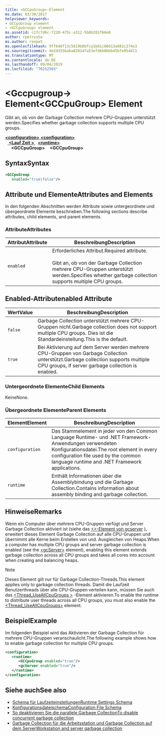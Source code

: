 ```yaml
---
title: <GCCpuGroup>-Element
ms.date: 03/30/2017
helpviewer_keywords:
- GCCpuGroup element
- <GCCpuGroup> element
ms.assetid: c1fc7d6c-7220-475c-a312-5b8b201f66e0
author: rpetrusha
ms.author: ronpet
ms.openlocfilehash: 9ff646f13c5619b0bfca1b61c86013a981c274e3
ms.sourcegitcommit: 4e2d355baba82814fa53efd6b8bbb45bfe054d11
ms.translationtype: MT
ms.contentlocale: de-DE
ms.lasthandoff: 09/04/2019
ms.locfileid: "70252565"
---
```

# <a name="gccpugroup-element"></a><span data-ttu-id="76e52-102">\<Gccpugroup-> Element</span><span class="sxs-lookup"><span data-stu-id="76e52-102">\<GCCpuGroup> Element</span></span>

<span data-ttu-id="76e52-103">Gibt an, ob von der Garbage Collection mehrere CPU-Gruppen unterstützt werden.</span><span class="sxs-lookup"><span data-stu-id="76e52-103">Specifies whether garbage collection supports multiple CPU groups.</span></span>

<span data-ttu-id="76e52-104">[ **\<configuration>** ](../configuration-element.md)</span><span class="sxs-lookup"><span data-stu-id="76e52-104">[**\<configuration>**](../configuration-element.md)</span></span>\
<span data-ttu-id="76e52-105">&nbsp;&nbsp;[ **\<Lauf Zeit >** ](runtime-element.md)</span><span class="sxs-lookup"><span data-stu-id="76e52-105">&nbsp;&nbsp;[**\<runtime>**](runtime-element.md)</span></span>\
<span data-ttu-id="76e52-106">&nbsp;&nbsp;&nbsp;&nbsp; **\<GCCpuGroup>**</span><span class="sxs-lookup"><span data-stu-id="76e52-106">&nbsp;&nbsp;&nbsp;&nbsp;**\<GCCpuGroup>**</span></span>  

## <a name="syntax"></a><span data-ttu-id="76e52-107">Syntax</span><span class="sxs-lookup"><span data-stu-id="76e52-107">Syntax</span></span>

```xml
<GCCpuGroup
   enabled="true|false"/>
```

## <a name="attributes-and-elements"></a><span data-ttu-id="76e52-108">Attribute und Elemente</span><span class="sxs-lookup"><span data-stu-id="76e52-108">Attributes and Elements</span></span>

<span data-ttu-id="76e52-109">In den folgenden Abschnitten werden Attribute sowie untergeordnete und übergeordnete Elemente beschrieben.</span><span class="sxs-lookup"><span data-stu-id="76e52-109">The following sections describe attributes, child elements, and parent elements.</span></span>

### <a name="attributes"></a><span data-ttu-id="76e52-110">Attribute</span><span class="sxs-lookup"><span data-stu-id="76e52-110">Attributes</span></span>

|<span data-ttu-id="76e52-111">Attribut</span><span class="sxs-lookup"><span data-stu-id="76e52-111">Attribute</span></span>|<span data-ttu-id="76e52-112">Beschreibung</span><span class="sxs-lookup"><span data-stu-id="76e52-112">Description</span></span>|
|---------------|-----------------|
|`enabled`|<span data-ttu-id="76e52-113">Erforderliches Attribut.</span><span class="sxs-lookup"><span data-stu-id="76e52-113">Required attribute.</span></span><br /><br /> <span data-ttu-id="76e52-114">Gibt an, ob von der Garbage Collection mehrere CPU-Gruppen unterstützt werden.</span><span class="sxs-lookup"><span data-stu-id="76e52-114">Specifies whether garbage collection supports multiple CPU groups.</span></span>|

## <a name="enabled-attribute"></a><span data-ttu-id="76e52-115">Enabled-Attribut</span><span class="sxs-lookup"><span data-stu-id="76e52-115">enabled Attribute</span></span>

|<span data-ttu-id="76e52-116">Wert</span><span class="sxs-lookup"><span data-stu-id="76e52-116">Value</span></span>|<span data-ttu-id="76e52-117">Beschreibung</span><span class="sxs-lookup"><span data-stu-id="76e52-117">Description</span></span>|
|-----------|-----------------|
|`false`|<span data-ttu-id="76e52-118">Garbage Collection unterstützt mehrere CPU-Gruppen nicht.</span><span class="sxs-lookup"><span data-stu-id="76e52-118">Garbage collection does not support multiple CPU groups.</span></span> <span data-ttu-id="76e52-119">Dies ist die Standardeinstellung.</span><span class="sxs-lookup"><span data-stu-id="76e52-119">This is the default.</span></span>|
|`true`|<span data-ttu-id="76e52-120">Bei Aktivierung auf dem Server werden mehrere CPU-Gruppen von Garbage Collection unterstützt.</span><span class="sxs-lookup"><span data-stu-id="76e52-120">Garbage collection supports multiple CPU groups, if server garbage collection is enabled.</span></span>|

### <a name="child-elements"></a><span data-ttu-id="76e52-121">Untergeordnete Elemente</span><span class="sxs-lookup"><span data-stu-id="76e52-121">Child Elements</span></span>

<span data-ttu-id="76e52-122">Keine</span><span class="sxs-lookup"><span data-stu-id="76e52-122">None.</span></span>

### <a name="parent-elements"></a><span data-ttu-id="76e52-123">Übergeordnete Elemente</span><span class="sxs-lookup"><span data-stu-id="76e52-123">Parent Elements</span></span>

|<span data-ttu-id="76e52-124">Element</span><span class="sxs-lookup"><span data-stu-id="76e52-124">Element</span></span>|<span data-ttu-id="76e52-125">Beschreibung</span><span class="sxs-lookup"><span data-stu-id="76e52-125">Description</span></span>|
|-------------|-----------------|
|`configuration`|<span data-ttu-id="76e52-126">Das Stammelement in jeder von den Common Language Runtime- und .NET Framework-Anwendungen verwendeten Konfigurationsdatei.</span><span class="sxs-lookup"><span data-stu-id="76e52-126">The root element in every configuration file used by the common language runtime and .NET Framework applications.</span></span>|
|`runtime`|<span data-ttu-id="76e52-127">Enthält Informationen über die Assemblybindung und die Garbage Collection.</span><span class="sxs-lookup"><span data-stu-id="76e52-127">Contains information about assembly binding and garbage collection.</span></span>|

## <a name="remarks"></a><span data-ttu-id="76e52-128">Hinweise</span><span class="sxs-lookup"><span data-stu-id="76e52-128">Remarks</span></span>

<span data-ttu-id="76e52-129">Wenn ein Computer über mehrere CPU-Gruppen verfügt und Server Garbage Collection aktiviert ist (siehe das [ \<>-Element von gcserver](gcserver-element.md) ), erweitert dieses Element Garbage Collection auf alle CPU-Gruppen und übernimmt alle Kerne beim Erstellen von und. Ausgleichen von Heaps.</span><span class="sxs-lookup"><span data-stu-id="76e52-129">When a computer has multiple CPU groups and server garbage collection is enabled (see the [\<gcServer>](gcserver-element.md) element), enabling this element extends garbage collection across all CPU groups and takes all cores into account when creating and balancing heaps.</span></span>

> [!NOTE]
> <span data-ttu-id="76e52-130">Dieses Element gilt nur für Garbage Collection-Threads.</span><span class="sxs-lookup"><span data-stu-id="76e52-130">This element applies only to garbage collection threads.</span></span> <span data-ttu-id="76e52-131">Damit die Laufzeit Benutzerthreads über alle CPU-Gruppen verteilen kann, müssen Sie auch das [ \<Thread_UseAllCpuGroups >](thread-useallcpugroups-element.md) -Element aktivieren.</span><span class="sxs-lookup"><span data-stu-id="76e52-131">To enable the runtime to distribute user threads across all CPU groups, you must also enable the [\<Thread_UseAllCpuGroups>](thread-useallcpugroups-element.md) element.</span></span>

## <a name="example"></a><span data-ttu-id="76e52-132">Beispiel</span><span class="sxs-lookup"><span data-stu-id="76e52-132">Example</span></span>

<span data-ttu-id="76e52-133">Im folgenden Beispiel wird das Aktivieren der Garbage Collection für mehrere CPU-Gruppen veranschaulicht.</span><span class="sxs-lookup"><span data-stu-id="76e52-133">The following example shows how to enable garbage collection for multiple CPU groups.</span></span>

```xml
<configuration>
   <runtime>
      <GCCpuGroup enabled="true"/>
      <gcServer enabled="true"/>
   </runtime>
</configuration>
```

## <a name="see-also"></a><span data-ttu-id="76e52-134">Siehe auch</span><span class="sxs-lookup"><span data-stu-id="76e52-134">See also</span></span>

- [<span data-ttu-id="76e52-135">Schema für Laufzeiteinstellungen</span><span class="sxs-lookup"><span data-stu-id="76e52-135">Runtime Settings Schema</span></span>](index.md)
- [<span data-ttu-id="76e52-136">Konfigurationsdateischema</span><span class="sxs-lookup"><span data-stu-id="76e52-136">Configuration File Schema</span></span>](../index.md)
- [<span data-ttu-id="76e52-137">So deaktivieren Sie die parallele Garbage Collection</span><span class="sxs-lookup"><span data-stu-id="76e52-137">To disable concurrent garbage collection</span></span>](gcconcurrent-element.md#to-disable-background-garbage-collection)
- [<span data-ttu-id="76e52-138">Garbage Collection für die Arbeitsstation und Garbage Collection auf dem Server</span><span class="sxs-lookup"><span data-stu-id="76e52-138">Workstation and server garbage collection</span></span>](../../../../standard/garbage-collection/fundamentals.md#workstation_and_server_garbage_collection)

